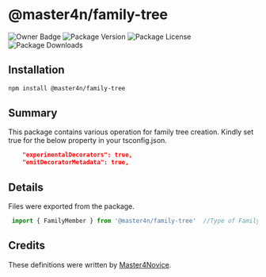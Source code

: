 # @master4n/family-tree

![Owner Badge](https://img.shields.io/badge/Owner-Master4Novice-orange?style=flat)
![Package Version](https://img.shields.io/github/package-json/v/Master4Novice/common?filename=packages%2Ffamily-tree%2Fpackage.json&color=green)
![Package License](https://img.shields.io/npm/l/%40master4n%2Ffamily-tree)
![Package Downloads](https://img.shields.io/npm/dm/%40master4n%2Ffamily-tree)

## Installation

```sh
npm install @master4n/family-tree
```

## Summary

This package contains various operation for family tree creation. Kindly set true for the below property in your tsconfig.json.

```json
    "experimentalDecorators": true,                 
    "emitDecoratorMetadata": true, 
```

## Details

Files were exported from the package.

````ts
 import { FamilyMember } from '@master4n/family-tree'  //Type of FamilyMember
````

## Credits

These definitions were written by [Master4Novice](https://github.com/Master4Novice).
